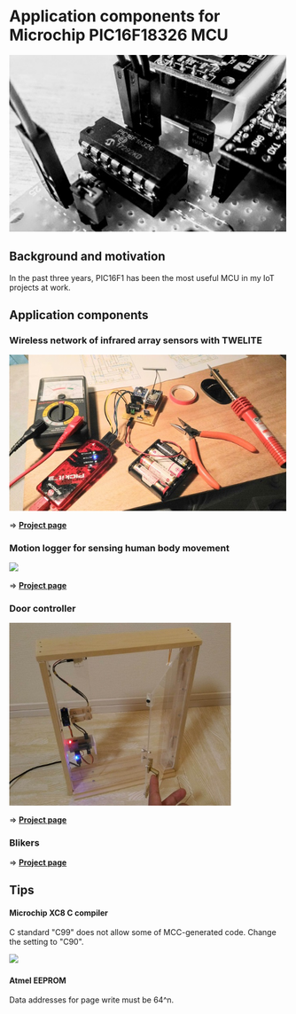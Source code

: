 # Application components for Microchip PIC16F18326 MCU

<img src="./doc/pic16f18326.jpg" width="500">

## Background and motivation

In the past three years, PIC16F1 has been the most useful MCU in my IoT projects at work.

## Application components

### Wireless network of infrared array sensors with TWELITE 

<img src="./doc/twelite-dip.jpg" width="500">

=> **[Project page](TWELITE.md)**

### Motion logger for sensing human body movement

<img src="./doc/motion_measurement_system.jpg" width="500">

=> **[Project page](MOTION_LOGGER.md)**

### Door controller

<img src="./doc/door_controller.jpg" width="400">

=> **[Project page](DOOR_CONTROLLER.md)**

### Blikers

=> **[Project page](BLINKERS.md)**

## Tips

#### Microchip XC8 C compiler

C standard "C99" does not allow some of MCC-generated code. Change the setting to "C90".

![](./doc/C90_standard.jpg)

#### Atmel EEPROM

Data addresses for page write must be 64^n.
